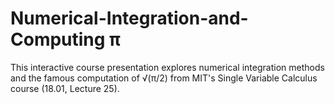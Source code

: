 # Numerical-Integration-and-Computing π
This interactive course presentation explores numerical integration methods and the famous computation of √(π/2) from MIT's Single Variable Calculus course (18.01, Lecture 25).
